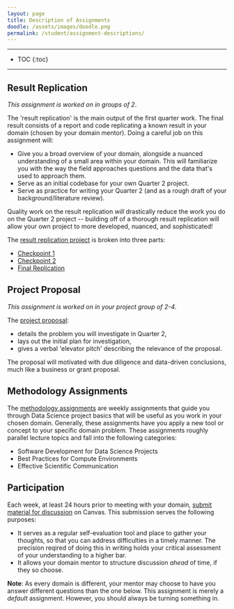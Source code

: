 ```yaml
---
layout: page
title: Description of Assignments
doodle: /assets/images/doodle.png
permalink: /student/assignment-descriptions/
---
```


---
* TOC
{:toc}

---

## Result Replication 

*This assignment is worked on in groups of 2*.

The 'result replication' is the main output of the first quarter
work. The final result consists of a report and code replicating a
known result in your domain (chosen by your domain mentor). Doing a
careful job on this assignment will:
* Give you a broad overview of your domain, alongside a nuanced
  understanding of a small area within your domain. This will
  familiarize you with the way the field approaches questions and the
  data that's used to approach them.
* Serve as an initial codebase for your own Quarter 2 project.
* Serve as practice for writing your Quarter 2 (and as a rough draft of
  your background/literature review).
  
Quality work on the result replication *will* drastically reduce the
work you do on the Quarter 2 project -- building off of a thorough
result replication will allow your own project to more developed,
nuanced, and sophisticated!

The [result replication project](/assignments/quarter-1-replication/)
is broken into three parts:
* [Checkpoint 1](/assignments/quarter-1-replication/#checkpoint-1)
* [Checkpoint 2](/assignments/quarter-1-replication/#checkpoint-2)
* [Final Replication](/assignments/quarter-1-replication#final-report)

## Project Proposal

*This assignment is worked on in your project group of 2-4*.

The [project proposal](/assignments/quarter-1-project-proposal):
* details the problem you will investigate in Quarter 2, 
* lays out the initial plan for investigation, 
* gives a verbal 'elevator pitch' describing the relevance of the
  proposal.
  
The proposal will motivated with due diligence and data-driven
conclusions, much like a business or grant proposal.

## Methodology Assignments

The [methodology assignments](/assignments/quarter-1-methodology)
are weekly assignments that guide you through Data Science project
basics that will be useful as you work in your chosen
domain. Generally, these assignments have you apply a new tool or
concept to your specific domain problem. These assignments roughly
parallel lecture topics and fall into the following categories:
* Software Development for Data Science Projects
* Best Practices for Compute Environments
* Effective Scientific Communication

## Participation

Each week, at least 24 hours prior to meeting with your domain, [submit
material for discussion](/assignments/quarter-1-participation) on
Canvas. This submission serves the following purposes:
* It serves as a regular self-evaluation tool and place to gather your
  thoughts, so that you can address difficulties in a timely
  manner. The precision reqired of doing this in writing holds your
  critical assessment of your understanding to a higher bar.
* It allows your domain mentor to structure discussion *ahead* of
  time, if they so choose.

**Note**: As every domain is different, your mentor may choose to have
you answer different questions than the one below. This assignment is
merely a *default* assignment. However, you should always be turning
something in.
